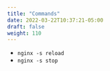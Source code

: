 ```yaml
---
title: "Commands"
date: 2022-03-22T10:37:21-05:00
draft: false
weight: 110
---
```


- `nginx -s reload`
- `nginx -s stop`